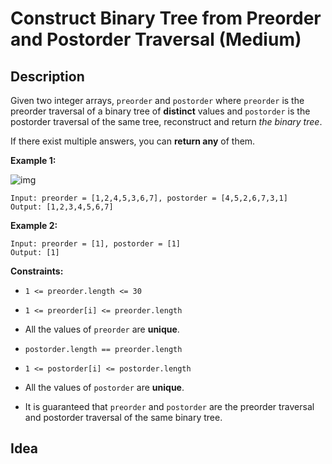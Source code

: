 # Construct Binary Tree from Preorder and Postorder Traversal (Medium)
## Description

Given two integer arrays, `preorder` and `postorder` where `preorder` is the preorder traversal of a binary tree of **distinct** values and `postorder` is the postorder traversal of the same tree, reconstruct and return *the binary tree*.

If there exist multiple answers, you can **return any** of them.

 

**Example 1:**

![img](https://assets.leetcode.com/uploads/2021/07/24/lc-prepost.jpg)

```
Input: preorder = [1,2,4,5,3,6,7], postorder = [4,5,2,6,7,3,1]
Output: [1,2,3,4,5,6,7]
```

**Example 2:**

```
Input: preorder = [1], postorder = [1]
Output: [1]
```

 

**Constraints:**

- `1 <= preorder.length <= 30`

- `1 <= preorder[i] <= preorder.length`

- All the values of `preorder` are **unique**.

- `postorder.length == preorder.length`

- `1 <= postorder[i] <= postorder.length`

- All the values of `postorder` are **unique**.

- It is guaranteed that `preorder` and `postorder` are the preorder traversal and postorder traversal of the same binary tree.

  

## Idea